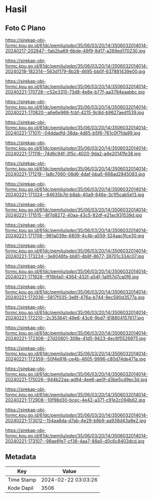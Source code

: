 # Hasil

## Foto C Plano

https://sirekap-obj-formc.kpu.go.id/61dc/pemilu/pdpr/35/06/03/20/14/3506032014014-20240217-202847--fab2ba69-6bde-46f9-8d17-a269ed170230.jpg

https://sirekap-obj-formc.kpu.go.id/61dc/pemilu/pdpr/35/06/03/20/14/3506032014014-20240218-182314--563d1179-8b28-4695-bb0f-637881439e00.jpg

https://sirekap-obj-formc.kpu.go.id/61dc/pemilu/pdpr/35/06/03/20/14/3506032014014-20240221-170728--c52e3315-73d8-4e8e-b77f-aa3794eaabbc.jpg

https://sirekap-obj-formc.kpu.go.id/61dc/pemilu/pdpr/35/06/03/20/14/3506032014014-20240221-170820--a6e6e969-fcbf-4215-9c8d-b9627aed1539.jpg

https://sirekap-obj-formc.kpu.go.id/61dc/pemilu/pdpr/35/06/03/20/14/3506032014014-20240221-171011--04ddadfd-38da-4d65-b5f6-761c0f7fda99.jpg

https://sirekap-obj-formc.kpu.go.id/61dc/pemilu/pdpr/35/06/03/20/14/3506032014014-20240221-171118--74d6c94f-3f5c-4020-9da2-a4e20141fe38.jpg

https://sirekap-obj-formc.kpu.go.id/61dc/pemilu/pdpr/35/06/03/20/14/3506032014014-20240221-171219--1a8c7060-08d6-4daf-bba5-668ad2845083.jpg

https://sirekap-obj-formc.kpu.go.id/61dc/pemilu/pdpr/35/06/03/20/14/3506032014014-20240221-171324--84635b7d-b8ab-40a9-846e-3c1f5cab5e13.jpg

https://sirekap-obj-formc.kpu.go.id/61dc/pemilu/pdpr/35/06/03/20/14/3506032014014-20240221-171515--8f7d8272-40aa-43c5-82df-e21ac931539d.jpg

https://sirekap-obj-formc.kpu.go.id/61dc/pemilu/pdpr/35/06/03/20/14/3506032014014-20240221-171708--981a039e-6809-4c4b-a559-324aac1fce30.jpg

https://sirekap-obj-formc.kpu.go.id/61dc/pemilu/pdpr/35/06/03/20/14/3506032014014-20240221-173224--3e8048fa-bb81-4b8f-8677-39701c334c07.jpg

https://sirekap-obj-formc.kpu.go.id/61dc/pemilu/pdpr/35/06/03/20/14/3506032014014-20240221-171928--ff19bfa0-4364-432f-a54f-1a957d7ca0f6.jpg

https://sirekap-obj-formc.kpu.go.id/61dc/pemilu/pdpr/35/06/03/20/14/3506032014014-20240221-172036--5817f035-3e8f-476a-b744-9ec590d3577a.jpg

https://sirekap-obj-formc.kpu.go.id/61dc/pemilu/pdpr/35/06/03/20/14/3506032014014-20240221-172210--2c353641-49e6-43c6-9bd7-818804157617.jpg

https://sirekap-obj-formc.kpu.go.id/61dc/pemilu/pdpr/35/06/03/20/14/3506032014014-20240221-172308--27d20601-308e-41d5-9423-4ec6f5526875.jpg

https://sirekap-obj-formc.kpu.go.id/61dc/pemilu/pdpr/35/06/03/20/14/3506032014014-20240221-172359--50f4e918-ce4b-4605-9996-c80d74de471a.jpg

https://sirekap-obj-formc.kpu.go.id/61dc/pemilu/pdpr/35/06/03/20/14/3506032014014-20240221-175026--944b22aa-ad94-4ee6-ae0f-d3be5cd9ec3d.jpg

https://sirekap-obj-formc.kpu.go.id/61dc/pemilu/pdpr/35/06/03/20/14/3506032014014-20240221-172908--10f98d30-bcec-4e42-a371-c91e2c094b62.jpg

https://sirekap-obj-formc.kpu.go.id/61dc/pemilu/pdpr/35/06/03/20/14/3506032014014-20240221-173012--154aa8da-d7ab-4e29-b8b9-aa938d43a8e2.jpg

https://sirekap-obj-formc.kpu.go.id/61dc/pemilu/pdpr/35/06/03/20/14/3506032014014-20240221-173107--98ae6fe7-cf36-4aa7-88a5-d0c6c8403dcd.jpg


## Metadata

| Key        | Value               |
| ---------- | ------------------- |
| Time Stamp | 2024-02-22 03:03:26 |
| Kode Dapil | 3506                |



